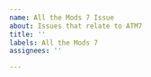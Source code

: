 ```yaml
---
name: All the Mods 7 Issue
about: Issues that relate to ATM7
title: ''
labels: All the Mods 7
assignees: ''

---
```



